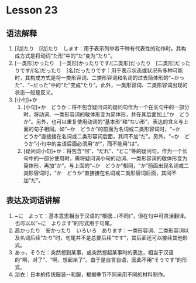 # Lesson 23
## 语法解释
1. [动]たり　[动]たり　します：用于表示列举若干种有代表性的动作时。其构成方式是将动词“た形”中的“た”变为“たり”。
2. [一类形]かったり　[一类形]かったりです/[二类形]だったり　[二类形]だったりです/[名]だったり　[名]だったりです：用于表示状态或状况有多种可能时，其构成方式是将一类形容词、二类形容词和名词的过去简体形的“~かった”、“~だった”中的“た”变成“たり”。此外，一类形容词、二类形容词出现的状态一般是反义。
3. [小句]+か
	1. [小句]+か　どうか：将不包含疑问词的疑问句作为一个在长句中的一部分时，将动词、一类形容词的敬体形变为简体形，并在其后面加上“か　どうか”。另外，也可以重复使用动词的“基本形”和“ない形”，表达的含义与上面的句子相同。如“~か　どうか”的前面为名词或二类形容词时，“~か　どうか”直接接在名词或二类形容词后面，其间不加“だ”。另外，“~か　どうか”小句中的主语后面必须用“が”，而不能用“は”。
	2. [疑问词小句]+か：将包含“何”、“だれ”、“どこ”等的疑问句，作为一个长句中的一部分使用时，需将疑问词小句的动词、一类形容词的敬体形变为简体形，再加“か”。与上面的“~か　どうか”相同，“か”前面出现名词或二类形容词时，“か　どうか”直接接在名词或二类形容词后面，其间不加“だ”。

## 表达及词语讲解
1. ~に　よって：基本意思相当于汉语的“根据...(不同)”，但在句中可灵活翻译。也可以以“~に　よります”的形式用于句尾。
2. 高かったり　安かったり　いろいろ　あります：一类形容词、二类形容词以及名词后续“たり”时，句尾并不是总要后续“です”，其后面还可以接续其他形式。
3. あっ，そうだ：突然想到某事，或突然想起某事时的表达，相当于汉语的“啊，对了”、“啊，想起来了”。由于是自言自语，因此不用“そうです”的形式。
4. 浴衣：日本的传统服装--和服，根据季节不同采用不同的材料制作。


